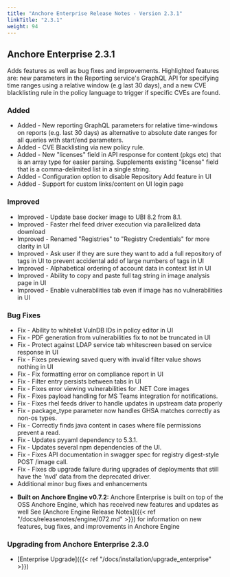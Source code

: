 ```yaml
---
title: "Anchore Enterprise Release Notes - Version 2.3.1"
linkTitle: "2.3.1"
weight: 94
---
```


## Anchore Enterprise 2.3.1

Adds features as well as bug fixes and improvements. Highlighted features are: new parameters in the Reporting service's GraphQL API for specifying time ranges using a relative window (e.g last 30 days), and a new CVE blacklisting rule in the policy language to trigger if specific CVEs are found.

### Added 

+ Added - New reporting GraphQL parameters for relative time-windows on reports (e.g. last 30 days) as alternative to absolute date ranges for all queries with start/end parameters.
+ Added - CVE Blacklisting via new policy rule.
+ Added - New "licenses" field in API response for content (pkgs etc) that is an array type for easier parsing. Supplements existing "license" field that is a comma-delimited list in a single string.
+ Added - Configuration option to disable Repository Add feature in UI
+ Added - Support for custom links/content on UI login page

### Improved

+ Improved - Update base docker image to UBI 8.2 from 8.1.
+ Improved - Faster rhel feed driver execution via parallelized data download
+ Improved - Renamed "Registries" to "Registry Credentials" for more clarity in UI
+ Improved - Ask user if they are sure they want to add a full repository of tags in UI to prevent accidental add of large numbers of tags in UI
+ Improved - Alphabetical ordering of account data in context list in UI
+ Improved - Ability to copy and paste full tag string in image analysis page in UI
+ Improved - Enable vulnerabilities tab even if image has no vulnerabilities in UI

### Bug Fixes

+ Fix - Ability to whitelist VulnDB IDs in policy editor in UI
+ Fix - PDF generation from vulnerabilities fix to not be truncated in UI
+ Fix - Protect against LDAP service tab whitescreen based on service response in UI
+ Fix - Fixes previewing saved query with invalid filter value shows nothing in UI
+ Fix - Fix formatting error on compliance report in UI
+ Fix - Filter entry persists between tabs in UI
+ Fix - Fixes error viewing vulnerabilities for .NET Core images
+ Fix - Fixes payload handling for MS Teams integration for notifications.
+ Fix - Fixes rhel feeds driver to handle updates in upstream data properly 
+ Fix - package_type parameter now handles GHSA matches correctly as non-os types.
+ Fix - Correctly finds java content in cases where file permissions prevent a read.
+ Fix - Updates pyyaml dependency to 5.3.1.
+ Fix - Updates several npm dependencies of the UI.
+ Fix - Fixes API documentation in swagger spec for registry digest-style POST /image call.
+ Fix - Fixes db upgrade failure during upgrades of deployments that still have the 'nvd' data from the deprecated driver.
+ Additional minor bug fixes and enhancements

* **Built on Anchore Engine v0.7.2:** Anchore Enterprise is built on top of the OSS Anchore Engine, which has received new features and updates as well See [Anchore Engine Release Notes]({{< ref "/docs/releasenotes/engine/072.md" >}}) for information on new features, bug fixes, and improvements in Anchore Engine

### Upgrading from Anchore Enterprise 2.3.0

* [Enterprise Upgrade]({{< ref "/docs/installation/upgrade_enterprise" >}})

